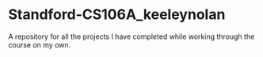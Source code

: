 # Standford-CS106A_keeleynolan
A repository for all the projects I have completed while working through the course on my own.
